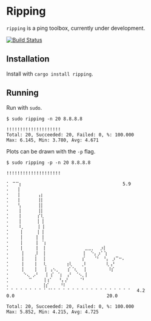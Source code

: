 # Ripping

`ripping` is a ping toolbox, currently under development.

[![Build Status](https://travis-ci.org/joedborg/ripping.svg?branch=master)](https://travis-ci.org/joedborg/ripping)

## Installation

Install with `cargo install ripping`.

## Running

Run with `sudo`.

```
$ sudo ripping -n 20 8.8.8.8

!!!!!!!!!!!!!!!!!!!!
Total: 20, Succeeded: 20, Failed: 0, %: 100.000
Max: 6.145, Min: 3.780, Avg: 4.671
```

Plots can be drawn with the `-p` flag.

```
$ sudo ripping -p -n 20 8.8.8.8

!!!!!!!!!!!!!!!!!!!!

⡁ ⠉⠉⡆                                     5.9
⠄   ⡇                                    
⠂   ⡇      ⢠⡆                            
⡁   ⡇      ⢸⡇                            
⠄   ⢣      ⢸⡇                            
⠂   ⢸      ⢸⡇                            
⡁   ⢸      ⡎⢇                            
⠄   ⢸      ⡇⢸                            
⠂   ⠸⡀     ⡇⢸                            
⡁    ⡇     ⡇⢸                            
⠄    ⡇    ⢸ ⢸                            
⠂    ⡇    ⢸ ⠈⡆                           
⡁    ⡇    ⢸  ⡇              ⣀⣀⡀  ⡰⡇      
⠄    ⢸    ⡸  ⡇             ⢸  ⠑⡄⡰⠁⢱      
⠂    ⢸    ⡇  ⡇             ⡎   ⠈⠃ ⠘⡄ ⡰⠉⠒⠄
⡁    ⢸    ⡇  ⢇       ⢰⢇   ⢀⠇       ⢇⢠⠃   
⠄    ⢸    ⡇  ⢸ ⢠⠢⡀   ⡎⠈⢆  ⢸        ⠸⡎    
⠂     ⠑⢄ ⡠⠃  ⢸ ⡎ ⠈⡆ ⢠⠃ ⠈⠢⡀⡇              
⡁       ⠉    ⢸⢰⠁  ⠘⡄⡜    ⠈⠃              
⠄            ⢸⡎    ⠘⠇                    
⠁⠈ ⠁⠈ ⠁⠈ ⠁⠈ ⠁⠈⠁⠁⠈ ⠁⠈ ⠁⠈ ⠁⠈ ⠁⠈ ⠁⠈ ⠁⠈ ⠁⠈ ⠁  4.2
0.0                                  20.0

Total: 20, Succeeded: 20, Failed: 0, %: 100.000
Max: 5.852, Min: 4.215, Avg: 4.725
```